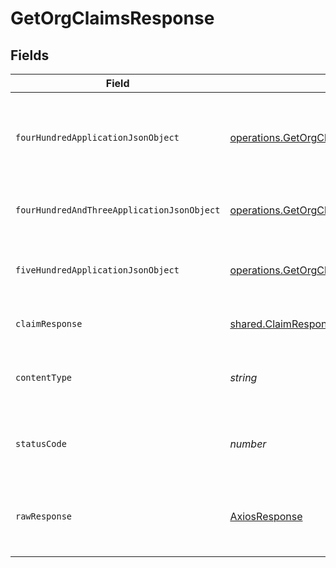 # GetOrgClaimsResponse


## Fields

| Field                                                                                                                                            | Type                                                                                                                                             | Required                                                                                                                                         | Description                                                                                                                                      |
| ------------------------------------------------------------------------------------------------------------------------------------------------ | ------------------------------------------------------------------------------------------------------------------------------------------------ | ------------------------------------------------------------------------------------------------------------------------------------------------ | ------------------------------------------------------------------------------------------------------------------------------------------------ |
| `fourHundredApplicationJsonObject`                                                                                                               | [operations.GetOrgClaimsResponseBody](../../models/operations/getorgclaimsresponsebody.md)                                                       | :heavy_minus_sign:                                                                                                                               | The request is malformed (e.g, a given path parameter is invalid)<br/>                                                                           |
| `fourHundredAndThreeApplicationJsonObject`                                                                                                       | [operations.GetOrgClaimsOIDCTokenManagementResponseBody](../../models/operations/getorgclaimsoidctokenmanagementresponsebody.md)                 | :heavy_minus_sign:                                                                                                                               | The user is forbidden from making this request<br/>                                                                                              |
| `fiveHundredApplicationJsonObject`                                                                                                               | [operations.GetOrgClaimsOIDCTokenManagementResponseResponseBody](../../models/operations/getorgclaimsoidctokenmanagementresponseresponsebody.md) | :heavy_minus_sign:                                                                                                                               | Something unexpected happened on the server.                                                                                                     |
| `claimResponse`                                                                                                                                  | [shared.ClaimResponse](../../models/shared/claimresponse.md)                                                                                     | :heavy_minus_sign:                                                                                                                               | Claims successfully fetched.                                                                                                                     |
| `contentType`                                                                                                                                    | *string*                                                                                                                                         | :heavy_check_mark:                                                                                                                               | HTTP response content type for this operation                                                                                                    |
| `statusCode`                                                                                                                                     | *number*                                                                                                                                         | :heavy_check_mark:                                                                                                                               | HTTP response status code for this operation                                                                                                     |
| `rawResponse`                                                                                                                                    | [AxiosResponse](https://axios-http.com/docs/res_schema)                                                                                          | :heavy_minus_sign:                                                                                                                               | Raw HTTP response; suitable for custom response parsing                                                                                          |
